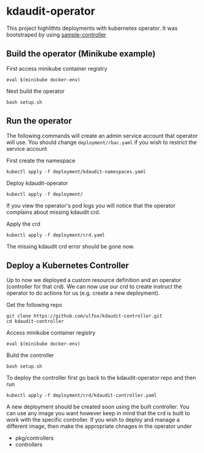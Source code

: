 # kdaudit-operator

This project highlithts deployments with kubernetes operator. It was bootstraped by using [sample-controller](https://github.com/kubernetes/sample-controller)

## Build the operator (Minikube example)

First access minikube container registry

    eval $(minikube docker-env)

Next build the operator

    bash setup.sh

## Run the operator

The following commands will create an admin service account that operator will use.
You should change `deployment/rbac.yaml` if you wish to restrict the service account

First create the namespace

    kubectl apply -f deployment/kdaudit-namespaces.yaml

Deploy kdaudit-operator

    kubectl apply -f deployment/


If you view the operator's pod logs you will notice that the operator complains about missing kdaudit crd.

Apply the crd

    kubectl apply -f deployment/crd.yaml

The missing kdaudit crd error should be gone now.

## Deploy a Kubernetes Controller

Up to now we deployed a custom resource definition  and an operator (controller for that crd). We can now
use our crd to create instruct the operator to do actions for us (e.g. create a new deployment).

Get the following repo 

    git clone https://github.com/ulfox/kdaudit-controller.git
    cd kdaudit-controller

Access minikube container registry

    eval $(minikube docker-env)

Build the controller

    bash setup.sh

To deploy the controller first go back to the kdaudit-operator repo and then run

    kubectl apply -f deployment/crd/kdaudit-controller.yaml

A new deployment should be created soon using the built controller. You can use any image you want however
keep in mind that the crd is built to work with the specific controller. If you wish to deploy and manage a different image,
then make the appropriate chnages in the operator under

- pkg/controllers
- controllers

